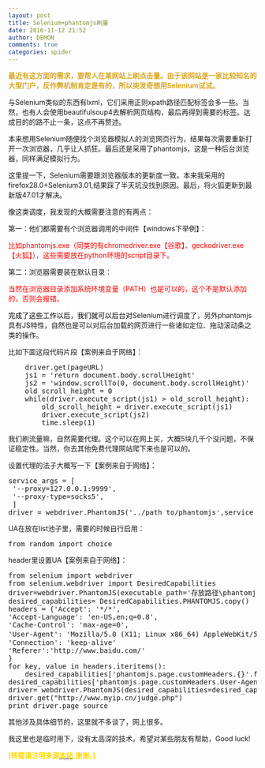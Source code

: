 ```yaml
---
layout: post
title: Selenium+phantomjs刷量
date: 2016-11-12 21:52
author: DEMON
comments: true
categories: spider
---
```

<p>
	<span style="color:#DAA520;"><strong>最近有这方面的需求，要帮人在某网站上刷点击量。由于该网站是一家比较知名的大型门户，反作弊机制肯定是有的，所以突发奇想用Selenium试试。</strong></span>
</p>

<p>
	与Selenium类似的东西有lxml，它们采用正则xpath路径匹配标签会多一些。当然，也有人会使用beautifulsoup4去解析网页结构，最后再得到需要的标签。达成目的的路不止一条，这点不再赘述。
</p>

<p>
	本来想用Selenium随便找个浏览器模拟人的浏览网页行为，结果每次需要重新打开一次浏览器，几乎让人抓狂。最后还是采用了phantomjs，这是一种后台浏览器，同样满足模拟行为。
</p>

<p>
	这里提一下，Selenium需要跟浏览器版本的更新度一致。本来我采用的firefox28.0+Selenium3.01,结果踩了半天坑没找到原因。最后，将火狐更新到最新版47.01才解决。
</p>

<p>
	像这类调度，我发现的大概需要注意的有两点：
</p>

<p>
	第一：他们都需要有个浏览器调用的中间件【windows下举例】：
</p>

<p>
	<span style="color:#FF0000;">比如phantomjs.exe（同类的有chromedriver.exe【谷歌】、geckodriver.exe【火狐】），这些需要放在python环境的script目录下。</span>
</p>

<p>
	第二：浏览器需要装在默认目录：
</p>

<p>
	<span style="color:#FF0000;">当然在浏览器目录添加系统环境变量（PATH）也是可以的，这个不是默认添加的，否则会报错。</span>
</p>

<p>
	<span style="color:#000000;">完成了这些工作以后，我们就可以后台对</span>Selenium进行调度了，另外phantomjs具有JS特性，自然也是可以对后台加载的网页进行一些诸如定位、拖动滚动条之类的操作。
</p>

<p>
	比如下面这段代码片段【案例来自于网络】：
</p>

<pre class="brush:python;">
&nbsp; &nbsp; driver.get(pageURL)&nbsp;
&nbsp; &nbsp; js1 = &#39;return document.body.scrollHeight&#39;
&nbsp; &nbsp; js2 = &#39;window.scrollTo(0, document.body.scrollHeight)&#39;
&nbsp; &nbsp; old_scroll_height = 0
&nbsp; &nbsp; while(driver.execute_script(js1) &gt; old_scroll_height):
&nbsp; &nbsp; &nbsp; &nbsp; old_scroll_height = driver.execute_script(js1)
&nbsp; &nbsp; &nbsp; &nbsp; driver.execute_script(js2)
&nbsp; &nbsp; &nbsp; &nbsp; time.sleep(1) &nbsp;</pre>

<p>
	我们刷流量嘛，自然需要代理。这个可以在网上买，大概5块几千个没问题，不保证稳定性。当然，你去其他免费代理网站爬下来也是可以的。
</p>

<p>
	设置代理的法子大概写一下【案例来自于网络】：
</p>

<pre class="brush:python;">
service_args = [
 &#39;--proxy=127.0.0.1:9999&#39;,
 &#39;--proxy-type=socks5&#39;,
 ]
driver = webdriver.PhantomJS(&#39;../path_to/phantomjs&#39;,service_args=service_args)</pre>

<p>
	UA在放在list池子里，需要的时候自行启用：
</p>

<pre class="brush:python;">
from random import choice</pre>

<p>
	header里设置UA【案例来自于网络】：
</p>

<pre class="brush:python;">
from selenium import webdriver
from selenium.webdriver import DesiredCapabilities
driver=webdriver.PhantomJS(executable_path=&#39;存放路径\phantomjs.exe&#39;)
desired_capabilities= DesiredCapabilities.PHANTOMJS.copy()
headers = {&#39;Accept&#39;: &#39;*/*&#39;,
&#39;Accept-Language&#39;: &#39;en-US,en;q=0.8&#39;,
&#39;Cache-Control&#39;: &#39;max-age=0&#39;,
&#39;User-Agent&#39;: &#39;Mozilla/5.0 (X11; Linux x86_64) AppleWebKit/537.36 (KHTML, like Gecko) Chrome/48.0.2564.116 Safari/537.36&#39;,#这种修改 UA 也有效
&#39;Connection&#39;: &#39;keep-alive&#39;
&#39;Referer&#39;:&#39;http://www.baidu.com/&#39;
}
for key, value in headers.iteritems():
    desired_capabilities['phantomjs.page.customHeaders.{}'.format(key)] = value
desired_capabilities['phantomjs.page.customHeaders.User-Agent'] = &#39;Mozilla/5.0 (Macintosh; Intel Mac OS X 10_10_1) AppleWebKit/537.36 (KHTML, like Gecko) Chrome/39.0.2171.95 Safari/537.36&#39;
driver= webdriver.PhantomJS(desired_capabilities=desired_capabilities)
driver.get(&quot;http://www.myip.cn/judge.php&quot;)
print driver.page_source</pre>

<p>
	其他涉及具体细节的，这里就不多谈了，网上很多。
</p>

<p>
	我这里也是临时用下，没有太高深的技术。希望对某些朋友有帮助，Good luck!
</p>

<p>
	<strong><span style="color:#FFD700;">[转载请注明来源</span><a href="http://www.dawner.info/" target="_blank"><span style="color:#FFD700;">本站</span></a><span style="color:#FFD700;">,谢谢。]</span></strong>
</p>

